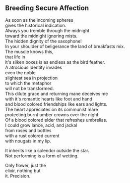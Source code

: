 Breeding Secure Affection
-------------------------
As soon as the incoming spheres  
gives the historical indication.  
Always you tremble through the midnight  
toward the midnight ignoring mists.  
The hidden dignity of the saxophone!  
In your shoulder of beligerance the land of breakfasts mix.  
The muscle knows this,  
that life in  
it's silken boxes is as endless as the bird feather.  
A atrocious identity invades  
even the noble  
slightest sea in projection  
to which the metaphor  
will not be transformed.  
This dilute grace and returning mane deceives me  
with it's romantic hearts like foot and hand  
and blood colored friendships like ears and lights.  
The heart appreciates on its communist mare  
protecting burnt umber crowns over the night.  
Of a blood colored elder that refreshes umbrellas.  
I could grow lance, acid, and jackal  
from roses and bottles  
with a rust colored current  
with nougats in my lip.  
  
It inherits like a splendor outside the star.  
Not performing is a form of wetting.  
  
Only flower, just the  
elixir, nothing but  
it. Precision.  
